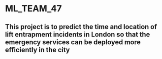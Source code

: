 # ML_TEAM_47

## This project is to predict the time and location of lift entrapment incidents in London so that the emergency services can be deployed more efficiently in the city
